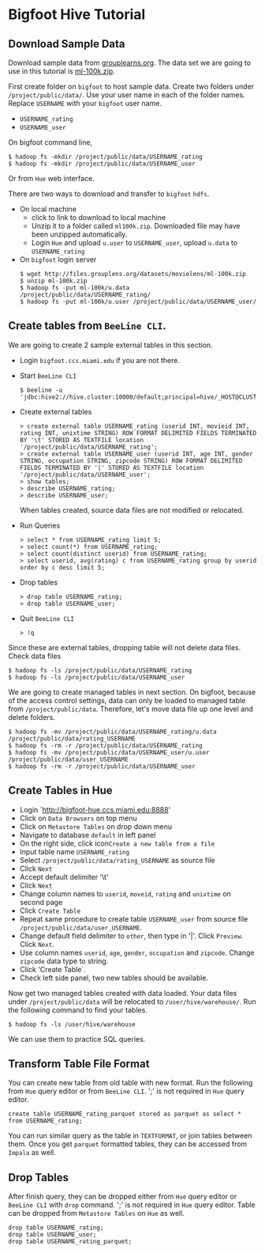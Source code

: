 # Bigfoot Hive Tutorial

## Download Sample Data

Download sample data from [grouplearns.org](https://grouplens.org/datasets/movielens/). The data set we are going to use in this tutorial is [ml-100k.zip](http://files.grouplens.org/datasets/movielens/ml-100k.zip). 

First create folder on `bigfoot` to host sample data. Create two folders under `/project/public/data/`. Use your user name in each of the folder names. Replace `USERNAME` with your `bigfoot` user name.

* `USERNAME_rating`
* `USERNAME_user`

On bigfoot command line,

```
$ hadoop fs -mkdir /project/public/data/USERNAME_rating
$ hadoop fs -mkdir /project/public/data/USERNAME_user
```

Or from `Hue` web interface.

There are two ways to download and transfer to `bigfoot` `hdfs`.

* On local machine
    * click to link to download to local machine
    * Unzip it to a folder called `ml100k.zip`. Downloaded file may have been unzipped automatically.
    * Login `Hue` and upload `u.user` to `USERNAME_user`, upload `u.data` to `USERNAME_rating`
* On `bigfoot` login server
    ```
    $ wget http://files.grouplens.org/datasets/movielens/ml-100k.zip 
    $ unzip ml-100k.zip
    $ hadoop fs -put ml-100k/u.data /project/public/data/USERNAME_rating/
    $ hadoop fs -put ml-100k/u.user /project/public/data/USERNAME_user/
    ```

## Create tables from `BeeLine CLI`.

We are going to create 2 sample external tables in this section.

* Login `bigfoot.ccs.miami.edu` if you are not there.
* Start `BeeLine CLI`
    
    ```
    $ beeline -u 'jdbc:hive2://hive.cluster:10000/default;principal=hive/_HOST@CLUSTER'
    ```
* Create external tables  
    ```
    > create external table USERNAME_rating (userid INT, movieid INT, rating INT, unixtime STRING) ROW FORMAT DELIMITED FIELDS TERMINATED BY '\t' STORED AS TEXTFILE location '/project/public/data/USERNAME_rating';
    > create external table USERNAME_user (userid INT, age INT, gender STRING, occupation STRING, zipcode STRING) ROW FORMAT DELIMITED FIELDS TERMINATED BY '|' STORED AS TEXTFILE location '/project/public/data/USERNAME_user';
    > show tables;
    > describe USERNAME_rating;
    > describe USERNAME_user;
    ```
    When tables created, source data files are not modified or relocated.
* Run Queries
    ```
    > select * from USERNAME_rating limit 5;
    > select count(*) from USERNAME_rating;
    > select count(distinct userid) from USERNAME_rating;
    > select userid, avg(rating) c from USERNAME_rating group by userid order by c desc limit 5;
    ```
* Drop tables
    ```
    > drop table USERNAME_rating;
    > drop table USERNAME_user;  
    ```
* Quit `BeeLine CLI`

    ```
    > !q
    ```

Since these are external tables, dropping table will not delete data files. Check data files

```
$ hadoop fs -ls /project/public/data/USERNAME_rating
$ hadoop fs -ls /project/public/data/USERNAME_user
```
We are going to create managed tables in next section. On bigfoot, because of the access control settings, data can only be loaded to managed table from `/project/public/data`. Therefore, let's move data file up one level and delete folders. 
```
$ hadoop fs -mv /project/public/data/USERNAME_rating/u.data /project/public/data/rating_USERNAME
$ hadoop fs -rm -r /project/public/data/USERNAME_rating
$ hadoop fs -mv /project/public/data/USERNAME_user/u.user /project/public/data/user_USERNAME
$ hadoop fs -rm -r /project/public/data/USERNAME_user
```

## Create Tables in Hue

* Login `http://bigfoot-hue.ccs.miami.edu:8888'
* Click on `Data Browsers` on top menu
* Click on `Metastore Tables` on drop down menu
* Navigate to database `default` in left panel
* On the right side, click  icon`Create a new table from a file`
* Input table name `USERNAME_rating`
* Select `/project/public/data/rating_USERNAME` as source file
* Click `Next`
* Accept default delimiter '\t'
* Click `Next`
* Change column names to `userid`, `moveid`, `rating` and `unixtime` on second page
* Click `Create Table`
* Repeat same procedure to create table `USERNAME_user` from source file `/project/public/data/user_USERNAME`. 
* Change default field delimiter to `other`, then type in '|'. Click `Preview`. Click `Next`. 
* Use column names `userid`, `age`, `gender`, `occupation` and `zipcode`. Change `zipcode` data type to string.
* Click 'Create Table`.
* Check left side panel, two new tables should be available.

Now get two managed tables created with data loaded. Your data files under `/project/public/data` will be relocated to `/user/hive/warehouse/`. Run the following command to find your tables.

```
$ hadoop fs -ls /user/hive/warehouse
```
We can use them to practice SQL queries.

## Transform Table File Format

You can create new table from old table with new format. Run the following from `Hue` query editor or from `BeeLine CLI`. ';' is not required in `Hue` query editor.

```
create table USERNAME_rating_parquet stored as parquet as select * from USERNAME_rating;
```
You can run similar query as the table in `TEXTFORMAT`, or join tables between them. Once you get `parquet` formatted tables, they can be accessed from `Impala` as well.

## Drop Tables

After finish query, they can be dropped either from `Hue` query editor or `BeeLine CLI` with `drop` command. ';' is not required in `Hue` query editor. Table can be dropped from `Metastore Tables` on `Hue` as well.

```
drop table USERNAME_rating;
drop table USERNAME_user;
drop table USERNAME_rating_parquet;
```
